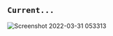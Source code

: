 ## ``Current...``

![Screenshot 2022-03-31 053313](https://user-images.githubusercontent.com/71427017/161055901-901ff617-75f0-4d37-9dfc-bd48f20ced0e.png)

